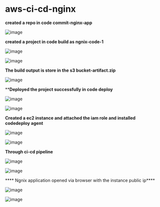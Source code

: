 # aws-ci-cd-nginx

**created a repo in code commit-nginx-app**

![image](https://github.com/suganyaanbalagan123/aws-ci-cd-nginx/assets/133192593/07fed9ae-9165-4575-abc2-0334a1ce8fbd)


**created a project in code build as ngnix-code-1**

![image](https://github.com/suganyaanbalagan123/aws-ci-cd-nginx/assets/133192593/8003fbbd-9e16-49c3-8b25-100c4505337b)


![image](https://github.com/suganyaanbalagan123/aws-ci-cd-nginx/assets/133192593/662c5461-185f-4f89-a170-1fb716d6f7d0)


**The build output is store in the s3 bucket-artifact.zip**


![image](https://github.com/suganyaanbalagan123/aws-ci-cd-nginx/assets/133192593/52ce1843-0c5b-4717-bc2c-c373dc8f4316)


****Deployed the project successfully in code deploy**

![image](https://github.com/suganyaanbalagan123/aws-ci-cd-nginx/assets/133192593/17bd44a7-72b5-4df3-9a2a-cbc05b2b90aa)

![image](https://github.com/suganyaanbalagan123/aws-ci-cd-nginx/assets/133192593/b2e70589-c935-48d1-a8af-50c6532a2727)


**Created a ec2 instance and attached the iam role and installed codedeploy agent**

![image](https://github.com/suganyaanbalagan123/aws-ci-cd-nginx/assets/133192593/09f8c1a5-944c-4840-bc8b-80c4f2f9490f)

 
![image](https://github.com/suganyaanbalagan123/aws-ci-cd-nginx/assets/133192593/4864601e-691a-4984-8260-831cbcd7ad61)

**Through ci-cd pipeline**

![image](https://github.com/suganyaanbalagan123/aws-ci-cd-nginx/assets/133192593/726d9c3a-f510-4fd6-8691-a3007d9eb330)



![image](https://github.com/suganyaanbalagan123/aws-ci-cd-nginx/assets/133192593/aced136d-cfd4-4464-849f-e9028b20cf18)


**** Ngnix application opened via browser with the instance public ip****


![image](https://github.com/suganyaanbalagan123/aws-ci-cd-nginx/assets/133192593/c6b31692-a7d6-49e4-955a-ec12e069bc1a)


![image](https://github.com/suganyaanbalagan123/aws-ci-cd-nginx/assets/133192593/be449418-0c56-4671-a3f1-0b5b5b7c9203)






